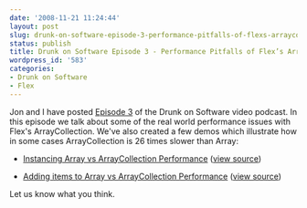 ```yaml
---
date: '2008-11-21 11:24:44'
layout: post
slug: drunk-on-software-episode-3-performance-pitfalls-of-flexs-arraycollection
status: publish
title: Drunk on Software Episode 3 - Performance Pitfalls of Flex’s ArrayCollection
wordpress_id: '583'
categories:
- Drunk on Software
- Flex
---
```


Jon and I have posted [Episode 3](http://www.drunkonsoftware.com/2008/11/20/episode-3-performance-pitfalls-of-flexs-arraycollection/) of the Drunk on Software video podcast.  In this episode we talk about some of the real world performance issues with Flex's ArrayCollection.  We've also created a few demos which illustrate how in some cases ArrayCollection is 26 times slower than Array:




  * [Instancing Array vs ArrayCollection Performance](http://www.jamesward.com/demos/ArrayCollectionPerformance/InstancePerformance.html) ([view source](http://www.jamesward.com/demos/ArrayCollectionPerformance/srcview/index.html))


  * [Adding items to Array vs ArrayCollection Performance](http://www.jamesward.com/demos/ArrayCollectionPerformance/ArrayCollectionPerformance.html) ([view source](http://www.jamesward.com/demos/ArrayCollectionPerformance/srcview/index.html))



Let us know what you think.
